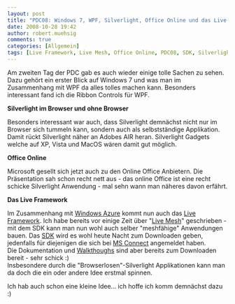 ```yaml
---
layout: post
title: "PDC08: Windows 7, WPF, Silverlight, Office Online und das Live Framework"
date: 2008-10-28 19:42
author: robert.muehsig
comments: true
categories: [Allgemein]
tags: [Live Framework, Live Mesh, Office Online, PDC08, SDK, Silverlight, Windows 7, Windows Azure, WPF]
---
```

<p>Am zweiten Tag der PDC gab es auch wieder einige tolle Sachen zu sehen. Dazu gehört ein erster Blick auf Windows 7 und was man im Zusammenhang mit WPF da alles tolles machen kann. Besonders interessant fand ich die Ribbon Controls für WPF.</p> <p><strong>Silverlight im Browser und ohne Browser</strong></p> <p>Besonders interessant war auch, dass Silverlight demnächst nicht nur im Browser sich tummeln kann, sondern auch als selbstständige Applikation. Damit rückt Silverlight näher an Adobes AIR heran. Silverlight Gadgets welche auf XP, Vista und MacOS wären damit gut möglich.</p> <p><strong>Office Online</strong></p> <p>Microsoft gesellt sich jetzt auch zu den Online Office Anbietern. Die Präsentation sah schon recht nett aus - das online Office ist eine recht schicke Silverlight Anwendung - mal sehn wann man näheres davon erfährt.</p> <p><strong>Das Live Framework</strong></p> <p>Im Zusammenhang mit <a href="http://www.microsoft.com/azure/default.mspx">Windows Azure</a> kommt nun auch das <a href="http://dev.live.com/liveframework/">Live Framework</a>. Ich habe bereits vor einige Zeit über "<a href="http://code-inside.de/blog/2008/08/07/live-mesh-tech-preview/">Live Mesh</a>" geschrieben - mit dem SDK kann man nun wohl auch selber "meshfähige" Anwendungen bauen. Das <a href="http://dev.live.com/liveframework/sdk/">SDK</a> wird es wohl heute Nacht zum Downloaden geben, jedenfalls für diejenigen die sich bei <a href="http://go.microsoft.com/fwlink/?LinkID=130226">MS Connect</a> angemeldet haben. <br>Die Dokumentation und <a href="http://dev.live.com/downloads/liveframeworksdkwalkthroughs.zip">Walkthoughs</a> sind aber bereits zum Downloaden bereit - sehr schick :) <br>Insbesondere durch die "Browserlosen"-Silverlight Applikationen kann man da doch die ein oder andere Idee erstmal spinnen.</p> <p>Ich hab auch schon eine kleine Idee... ich hoffe ich komm demnächst dazu :) </p>
